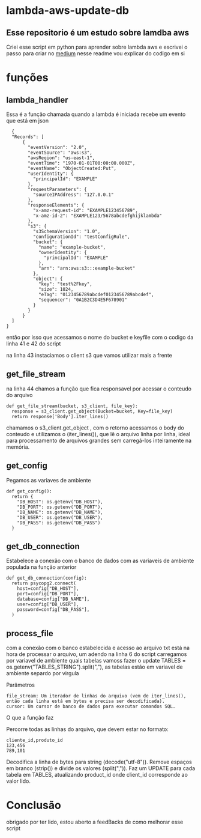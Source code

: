 # lambda-aws-update-db

## Esse repositorio é um estudo sobre lamdba aws

Criei esse script em python para aprender sobre lambda aws e escrivei o passo para criar no [medium](https://medium.com/@devrocha/lambda-aws-update-base-postgresql-com-python-478689ffcb96)
nesse readme vou explicar do codigo em si

# funções

## lambda_handler
  Essa é a função chamada quando a lambda é iniciada
  recebe um evento que está em json 
  
      {
      "Records": [
          {
            "eventVersion": "2.0",
            "eventSource": "aws:s3",
            "awsRegion": "us-east-1",
            "eventTime": "1970-01-01T00:00:00.000Z",
            "eventName": "ObjectCreated:Put",
            "userIdentity": {
              "principalId": "EXAMPLE"
            },
            "requestParameters": {
              "sourceIPAddress": "127.0.0.1"
            },
            "responseElements": {
              "x-amz-request-id": "EXAMPLE123456789",
              "x-amz-id-2": "EXAMPLE123/5678abcdefghijklambda"
            },
            "s3": {
              "s3SchemaVersion": "1.0",
              "configurationId": "testConfigRule",
              "bucket": {
                "name": "example-bucket",
                "ownerIdentity": {
                  "principalId": "EXAMPLE"
                },
                "arn": "arn:aws:s3:::example-bucket"
              },
              "object": {
                "key": "test%2Fkey",
                "size": 1024,
                "eTag": "0123456789abcdef0123456789abcdef",
                "sequencer": "0A1B2C3D4E5F678901"
              }
            }
          }
      ]
    }

  então por isso que acessamos o nome do bucket e keyfile com o codigo da linha 41 e 42 do script

  na linha 43 instaciamos o client s3 que vamos utilizar mais a frente
  
## get_file_stream
  na linha 44 chamos a função que fica responsavel por acessar o conteudo do arquivo

    def get_file_stream(bucket, s3_client, file_key):
      response = s3_client.get_object(Bucket=bucket, Key=file_key)
      return response['Body'].iter_lines()
      
  chamamos o s3_client.get_object , com o retorno acessamos o body do conteudo e utilizamos o (iter_lines()), que lê o arquivo linha por linha, ideal para processamento de arquivos grandes sem carregá-los inteiramente na memória.

## get_config
  Pegamos as variaves de ambiente
  
    def get_config():
      return {
        "DB_HOST": os.getenv("DB_HOST"),
        "DB_PORT": os.getenv("DB_PORT"),
        "DB_NAME": os.getenv("DB_NAME"),
        "DB_USER": os.getenv("DB_USER"),
        "DB_PASS": os.getenv("DB_PASS")
      }  

## get_db_connection
  Estabelece a conexão com o banco de dados com as variaveis de ambiente populada na função anterior

    def get_db_connection(config):
      return psycopg2.connect(
        host=config["DB_HOST"],
        port=config["DB_PORT"],
        database=config["DB_NAME"],
        user=config["DB_USER"],
        password=config["DB_PASS"],
      )
## process_file
  com a conexão com o banco estabelecida e acesso ao arquivo txt está na hora de processar o arquivo, um adendo na linha 6 do script carregamos por variavel de ambiente quais tabelas vamoss fazer o update
  TABLES = os.getenv("TABLES_STRING").split(","), as tabelas estão em variavel de ambiente separdo por virgula

Parâmetros

    file_stream: Um iterador de linhas do arquivo (vem de iter_lines(), então cada linha está em bytes e precisa ser decodificada).
    cursor: Um cursor de banco de dados para executar comandos SQL.
O que a função faz

Percorre todas as linhas do arquivo, que devem estar no formato:

    cliente_id,produto_id
    123,456
    789,101
    
Decodifica a linha de bytes para string (decode("utf-8")).
Remove espaços em branco (strip()) e divide os valores (split(",")).
Faz um UPDATE para cada tabela em TABLES, atualizando product_id onde client_id corresponde ao valor lido.


# Conclusão

  obrigado por ter lido, estou aberto a feedBacks de como melhorar esse script
  

